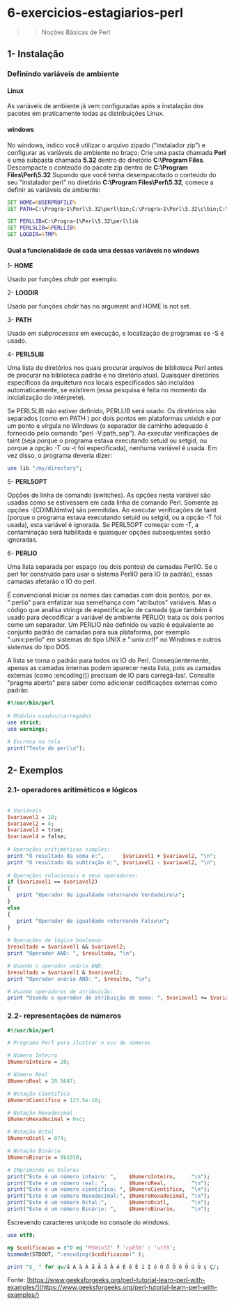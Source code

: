 # 6-exercicios-estagiarios-perl
>> Noções Básicas de Perl

## 1- Instalação

### Definindo variáveis de ambiente

#### Linux
As variáveis de ambiente já vem configuradas após a instalação dos pacotes em praticamente todas as distribuições Linux.

#### windows

No windows, indico você utilizar o arquivo zipado ("instalador zip") e configurar as variáveis de ambiente no braço:
Crie uma pasta chamada **Perl** e uma subpasta chamada **5.32** dentro do diretório **C:\Program Files**.
Descompacte o conteúdo do pacote zip dentro de **C:\Program Files\Perl\5.32**
Supondo que você tenha desempacotado o conteúdo do seu "instalador perl" no diretório **C:\Program Files\Perl\5.32**, comece a definir as variáveis de ambiente:

```cmd
SET HOME=%USERPROFILE%
SET PATH=C:\Progra~1\Perl\5.32\perl\bin;C:\Progra~1\Perl\5.32\c\bin;C:\Progra~1\Perl\5.32\c\x86_64-w64-mingw32\bin;C:\Progra~1\Perl\5.32\c\libexec\gcc\x86_64-w64-mingw32\8.3.0;C:\Progra~1\Perl\5.32\c\libexec\gcc\x86_64-w64-mingw32\8.3.0\install-tools;%PATH%

SET PERLLIB=C:\Progra~1\Perl\5.32\perl\lib
SET PERL5LIB=%PERLLIB%
SET LOGDIR=%TMP%
```
#### Qual a funcionalidade de cada uma dessas variáveis no windows
1- **HOME**

Usado por funções *chdir* por exemplo.

2- **LOGDIR**

Usado por funções *chdir* has no argument and HOME is not set.

3- **PATH**

Usado em *subprocessos* em execução, e localização de programas se -S é usado.

4- **PERL5LIB**

Uma lista de diretórios nos quais procurar arquivos de biblioteca Perl antes de procurar na biblioteca padrão e no diretório atual. Quaisquer diretórios específicos da arquitetura nos locais especificados são incluídos automaticamente, se existirem (essa pesquisa é feita no momento da inicialização do intérprete).

Se PERL5LIB não estiver definido, PERLLIB será usado. Os diretórios são separados (como em PATH ) por dois pontos em plataformas unixish e por um ponto e vírgula no Windows (o separador de caminho adequado é fornecido pelo comando "perl -V:path_sep").
Ao executar verificações de taint (seja porque o programa estava executando setuid ou setgid, ou porque a opção -T ou -t foi especificada), nenhuma variável é usada. Em vez disso, o programa deveria dizer:

```perl
use lib "/my/directory";
```

5- **PERL5OPT**

Opções de linha de comando (switches). As opções nesta variável são usadas como se estivessem em cada linha de comando Perl. Somente as opções -[CDIMUdmtw] são permitidas. Ao executar verificações de taint (porque o programa estava executando setuid ou setgid, ou a opção -T foi usada), esta variável é ignorada. Se PERL5OPT começar com -T, a contaminação será habilitada e quaisquer opções subsequentes serão ignoradas.

6- **PERLIO**

Uma lista separada por espaço (ou dois pontos) de camadas PerlIO. Se o perl for construído para usar o sistema PerlIO para IO (o padrão), essas camadas afetarão o IO do perl.

É convencional iniciar os nomes das camadas com dois pontos, por ex. ":perlio" para enfatizar sua semelhança com "atributos" variáveis. Mas o código que analisa strings de especificação de camada (que também é usado para decodificar a variável de ambiente PERLIO) trata os dois pontos como um separador.
Um PERLIO não definido ou vazio é equivalente ao conjunto padrão de camadas para sua plataforma, por exemplo ":unix:perlio" em sistemas do tipo UNIX e ":unix:crlf" no Windows e outros sistemas do tipo DOS.

A lista se torna o padrão para todos os IO do Perl. Conseqüentemente, apenas as camadas internas podem aparecer nesta lista, pois as camadas externas (como :encoding()) precisam de IO para carregá-las!. Consulte "pragma aberto" para saber como adicionar codificações externas como padrão.

```perl
#!/usr/bin/perl 
	
# Módulos usados/carregados
use strict; 
use warnings; 
	
# Escreva na tela
print("Teste de perl\n");
```

## 2- Exemplos

### 2.1- operadores aritiméticos e lógicos

```perl

# Variáveis
$variavel1 = 10;
$variavel2 = 4; 
$variavel3 = true;
$variavel4 = false;
    
# Operações aritiméticas simples:
print "O resultado da soma é:",      $variavel1 + $variavel2, "\n";
print "O resultado da subtração é:", $variavel1 - $variavel2, "\n";
  
# Operações relacionais e seus operadores:
if ($variavel1 == $variavel2)
{
   print "Operador de igualdade retornando Verdadeiro\n";
}
else
{
   print "Operador de igualdade retornando Falso\n";
}
 
# Operações de lógica booleana:
$resultado = $variavel1 && $variavel2;
print "Operador AND: ", $resultado, "\n";

# Usando o operador unário AND:
$resultado = $variavel1 & $variavel2;
print "Operador unário AND: ", $resulto, "\n";

# Usando operadores de atribuição:
print "Usando o operador de atribuição de soma: ", $variavel1 += $variavel2, "\n";

```
### 2.2- representações de números
```perl
#!/usr/bin/perl

# Programa Perl para ilustrar o uso de números

# Número Inteiro
$NumeroInteiro = 20;

# Número Real
$NumeroReal = 20.5647;

# Notação Científica
$NumeroCientifico = 123.5e-10;

# Notação Hexadecimal 
$NumeroHexadecimal = 0xc;

# Notação Octal
$NumeroOcatl = 074; 

# Notação Binária 
$NumeroBinario = 0b1010; 

# IMprimindo os Valores
print("Este é um número inteiro: ",    $NumeroInteiro,     "\n");
print("Este é um número real: ",       $NumeroReal,        "\n");
print("Este é um número científico: ", $NumeroCientifico,  "\n");
print("Este é um número Hexadecimal:", $NumeroHexadecimal, "\n");
print("Este é um número Octal:",       $NumeroOcatl,       "\n");
print("Este é um número Binário: ",    $NumeroBinario,     "\n");
```

Escrevendo caracteres unicode no console do windows:
```perl
use utf8; 

my $codificacao = $^O eq 'MSWin32' ? 'cp850' : 'utf8';
binmode(STDOUT, ":encoding($codificacao)" );

print "$_ " for qw/á Á à À ã Ã â Â é É ê Ê í Í ó Ó õ Õ ô Ô ú Ú ç Ç/;

```



Fonte: [https://www.geeksforgeeks.org/perl-tutorial-learn-perl-with-examples/](https://www.geeksforgeeks.org/perl-tutorial-learn-perl-with-examples/)
